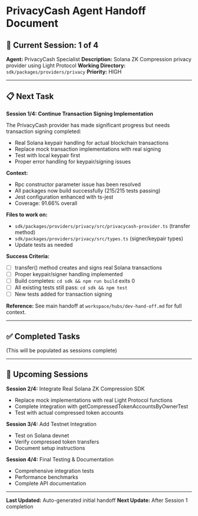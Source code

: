 # PrivacyCash Agent Handoff Document

## 🎯 Current Session: 1 of 4

**Agent:** PrivacyCash Specialist
**Description:** Solana ZK Compression privacy provider using Light Protocol
**Working Directory:** `sdk/packages/providers/privacy`
**Priority:** HIGH

---

## 📋 Next Task

**Session 1/4: Continue Transaction Signing Implementation**

The PrivacyCash provider has made significant progress but needs transaction signing completed:

- Real Solana keypair handling for actual blockchain transactions
- Replace mock transaction implementations with real signing
- Test with local keypair first
- Proper error handling for keypair/signing issues

**Context:**
- Rpc constructor parameter issue has been resolved
- All packages now build successfully (215/215 tests passing)
- Jest configuration enhanced with ts-jest
- Coverage: 91.66% overall

**Files to work on:**
- `sdk/packages/providers/privacy/src/privacycash-provider.ts` (transfer method)
- `sdk/packages/providers/privacy/src/types.ts` (signer/keypair types)
- Update tests as needed

**Success Criteria:**
- [ ] transfer() method creates and signs real Solana transactions
- [ ] Proper keypair/signer handling implemented
- [ ] Build completes: `cd sdk && npm run build` exits 0
- [ ] All existing tests still pass: `cd sdk && npm test`
- [ ] New tests added for transaction signing

**Reference:** See main handoff at `workspace/hubs/dev-hand-off.md` for full context.

---

## ✅ Completed Tasks

(This will be populated as sessions complete)

---

## 🎯 Upcoming Sessions

**Session 2/4:** Integrate Real Solana ZK Compression SDK
- Replace mock implementations with real Light Protocol functions
- Complete integration with getCompressedTokenAccountsByOwnerTest
- Test with actual compressed token accounts

**Session 3/4:** Add Testnet Integration
- Test on Solana devnet
- Verify compressed token transfers
- Document setup instructions

**Session 4/4:** Final Testing & Documentation
- Comprehensive integration tests
- Performance benchmarks
- Complete API documentation

---

**Last Updated:** Auto-generated initial handoff
**Next Update:** After Session 1 completion
